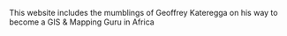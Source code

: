 This website includes the mumblings of Geoffrey Kateregga on his way to become a GIS & Mapping Guru in Africa
